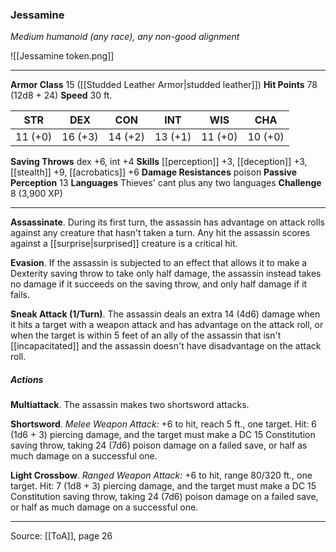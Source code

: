 ### Jessamine
_Medium humanoid (any race), any non-good alignment_

![[Jessamine token.png]]


---

**Armor Class** 15 ([[Studded Leather Armor|studded leather]])
**Hit Points** 78 (12d8 + 24)
**Speed** 30 ft.

| STR     | DEX     | CON     | INT     | WIS     | CHA     |
|---------|---------|---------|---------|---------|---------|
| 11 (+0) | 16 (+3) | 14 (+2) | 13 (+1) | 11 (+0) | 10 (+0) |

**Saving Throws** dex +6, int +4
**Skills** [[perception]] +3, [[deception]] +3, [[stealth]] +9, [[acrobatics]] +6
**Damage Resistances** poison
**Passive Perception** 13
**Languages** Thieves' cant plus any two languages
**Challenge** 8 (3,900 XP)

---

**Assassinate**. During its first turn, the assassin has advantage on attack rolls against any creature that hasn't taken a turn. Any hit the assassin scores against a [[surprise|surprised]] creature is a critical hit.

**Evasion**. If the assassin is subjected to an effect that allows it to make a Dexterity saving throw to take only half damage, the assassin instead takes no damage if it succeeds on the saving throw, and only half damage if it fails.

**Sneak Attack (1/Turn)**. The assassin deals an extra 14 (4d6) damage when it hits a target with a weapon attack and has advantage on the attack roll, or when the target is within 5 feet of an ally of the assassin that isn't [[incapacitated]] and the assassin doesn't have disadvantage on the attack roll.

##### Actions
**Multiattack**. The assassin makes two shortsword attacks.

**Shortsword**. _Melee Weapon Attack:_ +6 to hit, reach 5 ft., one target. Hit: 6 (1d6 + 3) piercing damage, and the target must make a DC 15 Constitution saving throw, taking 24 (7d6) poison damage on a failed save, or half as much damage on a successful one.

**Light Crossbow**. _Ranged Weapon Attack:_ +6 to hit, range 80/320 ft., one target. Hit: 7 (1d8 + 3) piercing damage, and the target must make a DC 15 Constitution saving throw, taking 24 (7d6) poison damage on a failed save, or half as much damage on a successful one.


---

Source: [[ToA]], page 26